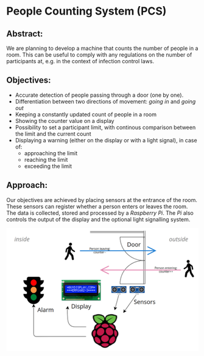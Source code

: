 # People Counting System (PCS)

## Abstract:

We are planning to develop a machine that counts the number of people in a room. This can be useful to comply with any regulations on the number of participants at, e.g. in the context of infection control laws.

## Objectives:

- Accurate detection of people passing through a door (one by one).
- Differentiation between two directions of movement: *going in* and *going out*
- Keeping a constantly updated count of people in a room
- Showing the counter value on a display
- Possibility to set a participant limit, with continous comparison between the limit and the current count
- Displaying a warning (either on the display or with a light signal), in case of:
  - approaching the limit
  - reaching the limit
  - exceeding the limit

## Approach:

Our objectives are achieved by placing sensors at the entrance of the room. These sensors can register whether a person enters or leaves the room. The data is collected, stored and processed by a *Raspberry Pi*. The *Pi* also controls the output of the display and the optional light signalling system.

![Diagram](doc/img/diagram.png)
